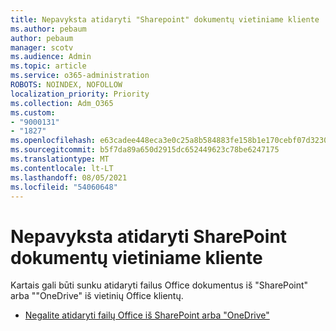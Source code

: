 ```yaml
---
title: Nepavyksta atidaryti "Sharepoint" dokumentų vietiniame kliente
ms.author: pebaum
author: pebaum
manager: scotv
ms.audience: Admin
ms.topic: article
ms.service: o365-administration
ROBOTS: NOINDEX, NOFOLLOW
localization_priority: Priority
ms.collection: Adm_O365
ms.custom:
- "9000131"
- "1827"
ms.openlocfilehash: e63cadee448eca3e0c25a8b584883fe158b1e170cebf07d32301ac9cede51ab2
ms.sourcegitcommit: b5f7da89a650d2915dc652449623c78be6247175
ms.translationtype: MT
ms.contentlocale: lt-LT
ms.lasthandoff: 08/05/2021
ms.locfileid: "54060648"
---
```

# <a name="unable-to-open-sharepoint-documents-in-local-client"></a>Nepavyksta atidaryti SharePoint dokumentų vietiniame kliente

Kartais gali būti sunku atidaryti failus Office dokumentus iš "SharePoint" arba ""OneDrive" iš vietinių Office klientų.

- [Negalite atidaryti failų Office iš SharePoint arba "OneDrive"](https://docs.microsoft.com/sharepoint/troubleshoot/administration/cant-open-office-files)
